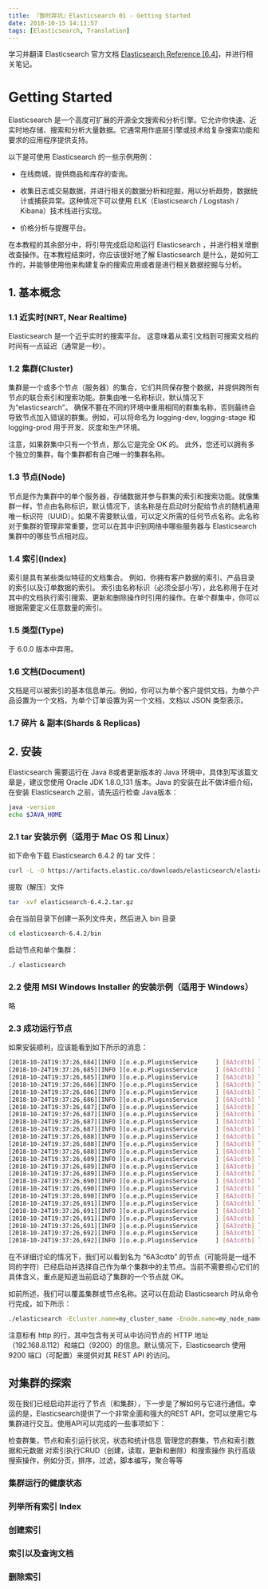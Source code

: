 ```yaml
---
title: 『暂时弃坑』Elasticsearch 01 - Getting Started
date: 2018-10-15 14:11:57
tags: [Elasticsearch, Translation]
---
```


学习并翻译 Elasticsearch 官方文档 [Elasticsearch Reference [6.4]](https://www.elastic.co/guide/en/elasticsearch/reference/current/index.html)，并进行相关笔记。

# Getting Started

Elasticsearch 是一个高度可扩展的开源全文搜索和分析引擎。它允许你快速、近实时地存储、搜索和分析大量数据。它通常用作底层引擎或技术给复杂搜索功能和要求的应用程序提供支持。

<!-- more -->

以下是可使用 Elasticsearch 的一些示例用例：

+ 在线商城，提供商品和库存的查询。

+ 收集日志或交易数据，并进行相关的数据分析和挖掘，用以分析趋势，数据统计或捕获异常。这种情况下可以使用 ELK（Elasticsearch / Logstash / Kibana）技术栈进行实现。

+ 价格分析与提醒平台。

在本教程的其余部分中，将引导完成启动和运行 Elasticsearch ，并进行相关增删改查操作。在本教程结束时，你应该很好地了解 Elasticsearch 是什么，是如何工作的，并能够使用他来构建复杂的搜索应用或者是进行相关数据挖掘与分析。

## 1. 基本概念

### 1.1 近实时(NRT, Near Realtime)

Elasticsearch 是一个近乎实时的搜索平台。 这意味着从索引文档到可搜索文档的时间有一点延迟（通常是一秒）。

### 1.2 集群(Cluster)

集群是一个或多个节点（服务器）的集合，它们共同保存整个数据，并提供跨所有节点的联合索引和搜索功能。群集由唯一名称标识，默认情况下为“elasticsearch”。 确保不要在不同的环境中重用相同的群集名称，否则最终会导致节点加入错误的群集。例如，可以将命名为 logging-dev, logging-stage 和 logging-prod 用于开发、灰度和生产环境。

注意，如果群集中只有一个节点，那么它是完全 OK 的。 此外，您还可以拥有多个独立的集群，每个集群都有自己唯一的集群名称。

### 1.3 节点(Node)

节点是作为集群中的单个服务器，存储数据并参与群集的索引和搜索功能。就像集群一样，节点由名称标识，默认情况下，该名称是在启动时分配给节点的随机通用唯一标识符（UUID）。如果不需要默认值，可以定义所需的任何节点名称。此名称对于集群的管理非常重要，您可以在其中识别网络中哪些服务器与 Elasticsearch 集群中的哪些节点相对应。

### 1.4 索引(Index)

索引是具有某些类似特征的文档集合。 例如，你拥有客户数据的索引、产品目录的索引以及订单数据的索引。 索引由名称标识（必须全部小写），此名称用于在对其中的文档执行索引搜索、更新和删除操作时引用的操作。在单个群集中，你可以根据需要定义任意数量的索引。

### 1.5 类型(Type)

于 6.0.0 版本中弃用。

### 1.6 文档(Document)

文档是可以被索引的基本信息单元。例如，你可以为单个客户提供文档，为单个产品设置为一个文档，为单个订单设置为另一个文档，文档以 JSON 类型表示。

### 1.7 碎片 & 副本(Shards & Replicas)

## 2. 安装

Elasticsearch 需要运行在 Java 8或者更新版本的 Java 环境中，具体到写该篇文章是，建议您使用 Oracle JDK 1.8.0_131 版本。Java 的安装在此不做详细介绍，在安装 Elasticsearch 之前，请先运行检查 Java版本：

```bash
java -version
echo $JAVA_HOME
```

### 2.1 tar 安装示例（适用于 Mac OS 和 Linux）

如下命令下载 Elasticsearch 6.4.2 的 tar 文件：

```bash
curl -L -O https://artifacts.elastic.co/downloads/elasticsearch/elasticsearch-6.4.2.tar.gz
```

提取（解压）文件

```bash
tar -xvf elasticsearch-6.4.2.tar.gz
```

会在当前目录下创建一系列文件夹，然后进入 bin 目录

```bash
cd elasticsearch-6.4.2/bin
```

启动节点和单个集群：

```bash
./ elasticsearch
```

### 2.2 使用 MSI Windows Installer 的安装示例（适用于 Windows）

略

### 2.3 成功运行节点

如果安装顺利，应该能看到如下所示的消息：

```bash
[2018-10-24T19:37:26,684][INFO ][o.e.p.PluginsService     ] [6A3cdtb] loaded module [aggs-matrix-stats]
[2018-10-24T19:37:26,685][INFO ][o.e.p.PluginsService     ] [6A3cdtb] loaded module [analysis-common]
[2018-10-24T19:37:26,685][INFO ][o.e.p.PluginsService     ] [6A3cdtb] loaded module [ingest-common]
[2018-10-24T19:37:26,686][INFO ][o.e.p.PluginsService     ] [6A3cdtb] loaded module [lang-expression]
[2018-10-24T19:37:26,686][INFO ][o.e.p.PluginsService     ] [6A3cdtb] loaded module [lang-mustache]
[2018-10-24T19:37:26,686][INFO ][o.e.p.PluginsService     ] [6A3cdtb] loaded module [lang-painless]
[2018-10-24T19:37:26,687][INFO ][o.e.p.PluginsService     ] [6A3cdtb] loaded module [mapper-extras]
[2018-10-24T19:37:26,687][INFO ][o.e.p.PluginsService     ] [6A3cdtb] loaded module [parent-join]
[2018-10-24T19:37:26,687][INFO ][o.e.p.PluginsService     ] [6A3cdtb] loaded module [percolator]
[2018-10-24T19:37:26,687][INFO ][o.e.p.PluginsService     ] [6A3cdtb] loaded module [rank-eval]
[2018-10-24T19:37:26,688][INFO ][o.e.p.PluginsService     ] [6A3cdtb] loaded module [reindex]
[2018-10-24T19:37:26,688][INFO ][o.e.p.PluginsService     ] [6A3cdtb] loaded module [repository-url]
[2018-10-24T19:37:26,688][INFO ][o.e.p.PluginsService     ] [6A3cdtb] loaded module [transport-netty4]
[2018-10-24T19:37:26,689][INFO ][o.e.p.PluginsService     ] [6A3cdtb] loaded module [tribe]
[2018-10-24T19:37:26,689][INFO ][o.e.p.PluginsService     ] [6A3cdtb] loaded module [x-pack-core]
[2018-10-24T19:37:26,689][INFO ][o.e.p.PluginsService     ] [6A3cdtb] loaded module [x-pack-deprecation]
[2018-10-24T19:37:26,690][INFO ][o.e.p.PluginsService     ] [6A3cdtb] loaded module [x-pack-graph]
[2018-10-24T19:37:26,690][INFO ][o.e.p.PluginsService     ] [6A3cdtb] loaded module [x-pack-logstash]
[2018-10-24T19:37:26,690][INFO ][o.e.p.PluginsService     ] [6A3cdtb] loaded module [x-pack-ml]
[2018-10-24T19:37:26,691][INFO ][o.e.p.PluginsService     ] [6A3cdtb] loaded module [x-pack-monitoring]
[2018-10-24T19:37:26,691][INFO ][o.e.p.PluginsService     ] [6A3cdtb] loaded module [x-pack-rollup]
[2018-10-24T19:37:26,691][INFO ][o.e.p.PluginsService     ] [6A3cdtb] loaded module [x-pack-security]
[2018-10-24T19:37:26,691][INFO ][o.e.p.PluginsService     ] [6A3cdtb] loaded module [x-pack-sql]
[2018-10-24T19:37:26,692][INFO ][o.e.p.PluginsService     ] [6A3cdtb] loaded module [x-pack-upgrade]
[2018-10-24T19:37:26,692][INFO ][o.e.p.PluginsService     ] [6A3cdtb] loaded module [x-pack-watcher]
```

在不详细讨论的情况下，我们可以看到名为 “6A3cdtb” 的节点（可能将是一组不同的字符）已经启动并选择自己作为单个集群中的主节点。当前不需要担心它们的具体含义，重点是知道当前启动了集群的一个节点就 OK。

如前所述，我们可以覆盖集群或节点名称。这可以在启动 Elasticsearch 时从命令行完成，如下所示：

```bash
./elasticsearch -Ecluster.name=my_cluster_name -Enode.name=my_node_name
```

注意标有 http 的行，其中包含有关可从中访问节点的 HTTP 地址（192.168.8.112）和端口（9200）的信息。默认情况下，Elasticsearch 使用 9200 端口（可配置）来提供对其 REST API 的访问。

## 对集群的探索

现在我们已经启动并运行了节点（和集群），下一步是了解如何与它进行通信。幸运的是，Elasticsearch提供了一个非常全面和强大的REST API，您可以使用它与集群进行交互。使用API​​可以完成的一些事项如下：

检查群集，节点和索引运行状况，状态和统计信息
管理您的群集，节点和索引数据和元数据
对索引执行CRUD（创建，读取，更新和删除）和搜索操作
执行高级搜索操作，例如分页，排序，过滤，脚本编写，聚合等等

### 集群运行的健康状态

### 列举所有索引 Index

### 创建索引

### 索引以及查询文档

### 删除索引